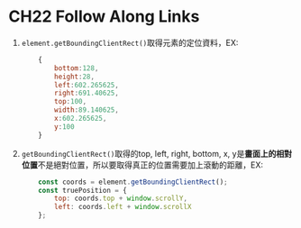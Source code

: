 **CH22 Follow Along Links**
=============

1. ```element.getBoundingClientRect()```取得元素的定位資料，EX:
    ```javascript
        {
            bottom:128,
            height:28,
            left:602.265625,
            right:691.40625,
            top:100,
            width:89.140625,
            x:602.265625,
            y:100
        }
    ```
2. ```getBoundingClientRect()```取得的top, left, right, bottom, x, y是**畫面上的相對位置**不是絕對位置，所以要取得真正的位置需要加上滾動的距離，EX:
    ```javascript
        const coords = element.getBoundingClientRect();
        const truePosition = {
            top: coords.top + window.scrollY,
            left: coords.left + window.scrollX
        };
    ```